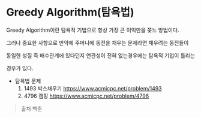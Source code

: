 # Greedy Algorithm(탐욕법)

Greedy Algorithm이란 탐욕적 기법으로 항상 가장 큰 이익만을 쫒느 방법이다.

그러나 중요한 사항으로 만약에 주머니에 동전을 채우는 문제라면 채우려는 동전들이

동일한 성질 즉 배수관계에 있다던지 연관성이 전혀 없는경우에는 탐욕적 기업이 틀리는 

경우가 있다.





- 탐욕법 문제
  1. 1493 박스채우기  <https://www.acmicpc.net/problem/1493>
  2. 4796 캠핑 <https://www.acmicpc.net/problem/4796>

> 출처 백준

